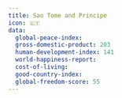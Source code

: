 ```yaml
---
title: Sao Tome and Principe
icon: 🇸🇹
data:
  global-peace-index:
  gross-domestic-product: 203
  human-development-index: 141
  world-happiness-report:
  cost-of-living:
  good-country-index:
  global-freedom-score: 55
---
```


